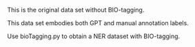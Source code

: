 This is the original data set without BIO-tagging.	

This data set embodies both GPT and manual annotation labels.	

Use bioTagging.py to obtain a NER dataset with BIO-tagging. 
